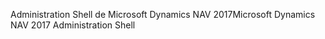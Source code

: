 <span data-ttu-id="4f8ca-101">Administration Shell de Microsoft Dynamics NAV 2017</span><span class="sxs-lookup"><span data-stu-id="4f8ca-101">Microsoft Dynamics NAV 2017 Administration Shell</span></span>